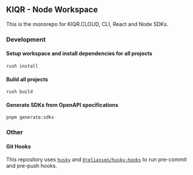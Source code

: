 ## KIQR - Node Workspace

This is the monorepo for KIQR.CLOUD, CLI, React and Node SDKs.

### Development

#### Setup workspace and install dependencies for all projects

```console
rush install
```

#### Build all projects

```console
rush build
```

#### Generate SDKs from OpenAPI specifications

```console
pnpm generate:sdks
```

### Other

#### Git Hooks

This repository uses [`husky`](https://www.npmjs.com/package/husky) and [`@jeliasson/husky-hooks`](https://www.npmjs.com/package/@jeliasson/husky-hooks) to run pre-commit and pre-push hooks.
